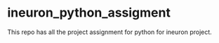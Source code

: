 # ineuron_python_assigment

This repo has all the project assignment for python for ineuron project.
